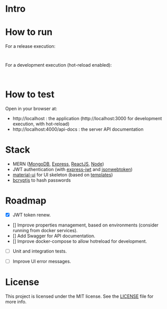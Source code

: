 # Intro




# How to run
For a release execution:
```
 
```
For a development execution (hot-reload enabled):
```
 
```

# How to test
Open in your browser at:
- http://localhost : the application (http://localhost:3000 for development execution, with hot-reload)
- http://localhost:4000/api-docs : the server API documentation

# Stack
- MERN ([MongoDB](https://www.mongodb.com/), [Express](https://expressjs.com/), [ReactJS](https://reactjs.org/), [Node](https://nodejs.org/en/))
- JWT authentication (with [express-jwt](https://github.com/auth0/express-jwt#readme) and [jsonwebtoken](https://github.com/auth0/node-jsonwebtoken#readme))
- [material-ui](https://material-ui.com/) for UI skeleton (based on [templates](https://material-ui.com/getting-started/templates/#react-templates))
- [bcryptjs](https://github.com/dcodeIO/bcrypt.js#readme) to hash passwords



# Roadmap
- [x] JWT token renew.
- [] Improve properties management, based on environments (consider running from docker services).
- [] Add Swagger for API documentation.
- [] Improve docker-compose to allow hotreload for development.
- [ ] Unit and integration tests.
- [ ] Improve UI error messages.



# License

This project is licensed under the MIT license. See the [LICENSE](LICENSE) file for more info.
